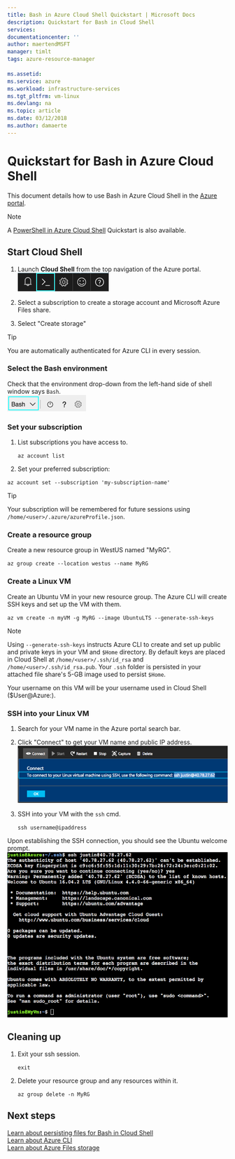 ```yaml
---
title: Bash in Azure Cloud Shell Quickstart | Microsoft Docs
description: Quickstart for Bash in Cloud Shell
services: 
documentationcenter: ''
author: maertendMSFT
manager: timlt
tags: azure-resource-manager
 
ms.assetid: 
ms.service: azure
ms.workload: infrastructure-services
ms.tgt_pltfrm: vm-linux
ms.devlang: na
ms.topic: article
ms.date: 03/12/2018
ms.author: damaerte
---
```


# Quickstart for Bash in Azure Cloud Shell

This document details how to use Bash in Azure Cloud Shell in the [Azure portal](https://ms.portal.azure.com/).

> [!NOTE]
> A [PowerShell in Azure Cloud Shell](quickstart-powershell.md) Quickstart is also available.

## Start Cloud Shell
1. Launch **Cloud Shell** from the top navigation of the Azure portal. <br>
![](media/quickstart/shell-icon.png)

2. Select a subscription to create a storage account and Microsoft Azure Files share.
3. Select "Create storage"

> [!TIP]
> You are automatically authenticated for Azure CLI in every session.

### Select the Bash environment
Check that the environment drop-down from the left-hand side of shell window says `Bash`. <br>
![](media/quickstart/env-selector.png)

### Set your subscription
1. List subscriptions you have access to.
   ```azurecli-interactive
   az account list
   ```

2. Set your preferred subscription: <br>
```azurecli-interactive
az account set --subscription 'my-subscription-name'
```

> [!TIP]
> Your subscription will be remembered for future sessions using `/home/<user>/.azure/azureProfile.json`.

### Create a resource group
Create a new resource group in WestUS named "MyRG".
```azurecli-interactive
az group create --location westus --name MyRG
```

### Create a Linux VM
Create an Ubuntu VM in your new resource group. The Azure CLI will create SSH keys and set up the VM with them. <br>

```azurecli-interactive
az vm create -n myVM -g MyRG --image UbuntuLTS --generate-ssh-keys
```

> [!NOTE]
> Using `--generate-ssh-keys` instructs Azure CLI to create and set up public and private keys in your VM and `$Home` directory. By default keys are placed in Cloud Shell at `/home/<user>/.ssh/id_rsa` and `/home/<user>/.ssh/id_rsa.pub`. Your `.ssh` folder is persisted in your attached file share's 5-GB image used to persist `$Home`.

Your username on this VM will be your username used in Cloud Shell ($User@Azure:).

### SSH into your Linux VM
1. Search for your VM name in the Azure portal search bar.
2. Click "Connect" to get your VM name and public IP address. <br>
   ![](media/quickstart/sshcmd-copy.png)

3. SSH into your VM with the `ssh` cmd.
   ```
   ssh username@ipaddress
   ```

Upon establishing the SSH connection, you should see the Ubuntu welcome prompt. <br>
![](media/quickstart/ubuntu-welcome.png)

## Cleaning up 
1. Exit your ssh session.
   ```azurecli-interactive
   exit
   ```

2. Delete your resource group and any resources within it.
   ```azurecli-interactive
   az group delete -n MyRG
   ```

## Next steps
[Learn about persisting files for Bash in Cloud Shell](persisting-shell-storage.md) <br>
[Learn about Azure CLI](https://docs.microsoft.com/cli/azure/) <br>
[Learn about Azure Files storage](../storage/files/storage-files-introduction.md) <br>
